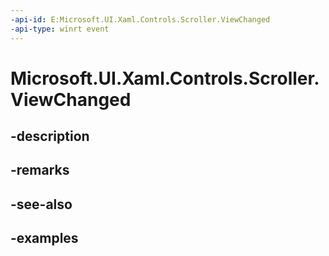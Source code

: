 ```yaml
---
-api-id: E:Microsoft.UI.Xaml.Controls.Scroller.ViewChanged
-api-type: winrt event
---
```


<!-- Event syntax.
public event TypedEventHandler ViewChanged<Scroller,  object>
-->

# Microsoft.UI.Xaml.Controls.Scroller.ViewChanged

## -description

## -remarks

## -see-also

## -examples


